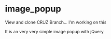 # image_popup
View and clone CRUZ Branch... I'm working on this

It is an very very simple image popup with jQuery
